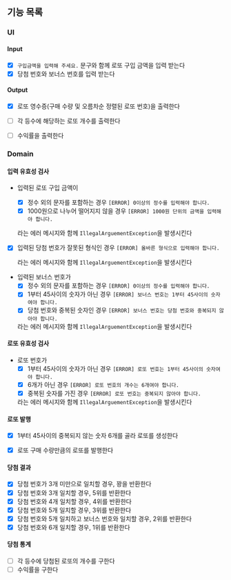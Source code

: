 ## 기능 목록

### UI

#### Input
- [x] `구입금액을 입력해 주세요.` 문구와 함께 로또 구입 금액을 입력 받는다
- [x] 당첨 번호와 보너스 번호를 입력 받는다

#### Output
- [x] 로또 영수증(구매 수량 및 오름차순 정렬된 로또 번호)을 출력한다
- [ ] 각 등수에 해당하는 로또 개수를 출력한다
- [ ] 수익률을 출력한다


### Domain

#### 입력 유효성 검사
- 입력된 로또 구입 금액이 

  - [x] 정수 외의 문자를 포함하는 경우 `[ERROR] 0이상의 정수를 입력해야 합니다.`
  - [x] 1000원으로 나누어 떨어지지 않을 경우 `[ERROR] 1000원 단위의 금액을 입력해야 합니다.`

  라는 에러 메시지와 함께 `IllegalArguementException`을 발생시킨다


- [x] 입력된 당첨 번호가 잘못된 형식인 경우 `[ERROR] 올바른 형식으로 입력해야 합니다.`
  
  라는 에러 메시지와 함께 `IllegalArguementException`을 발생시킨다


- 입력된 보너스 번호가
    - [x] 정수 외의 문자를 포함하는 경우 `[ERROR] 0이상의 정수를 입력해야 합니다.`
    - [x] 1부터 45사이의 숫자가 아닌 경우 `[ERROR] 보너스 번호는 1부터 45사이의 숫자여야 합니다.`
    - [x] 당첨 번호와 중복된 숫자인 경우 `[ERROR] 보너스 번호는 당첨 번호와 중복되지 않아야 합니다.`

    라는 에러 메시지와 함께 `IllegalArguementException`을 발생시킨다

#### 로또 유효성 검사
- 로또 번호가
  - [x] 1부터 45사이의 숫자가 아닌 경우 `[ERROR] 로또 번호는 1부터 45사이의 숫자여야 합니다.`
  - [x] 6개가 아닌 경우 `[ERROR] 로또 번호의 개수는 6개여야 합니다.`
  - [x] 중복된 숫자를 가진 경우 `[ERROR] 로또 번호는 중복되지 않아야 합니다.`

  라는 에러 메시지와 함께 `IllegalArguementException`을 발생시킨다

#### 로또 발행
- [x] 1부터 45사이의 중복되지 않는 숫자 6개를 골라 로또를 생성한다
- [x] 로또 구매 수량만큼의 로또를 발행한다


#### 당첨 결과
- [x] 당첨 번호가 3개 미만으로 일치할 경우, 꽝을 반환한다
- [x] 당첨 번호와 3개 일치할 경우, 5위를 반환한다
- [x] 당첨 번호와 4개 일치할 경우, 4위를 반환한다
- [x] 당첨 번호와 5개 일치할 경우, 3위를 반환한다
- [x] 당첨 번호와 5개 일치하고 보너스 번호와 일치할 경우, 2위를 반환한다
- [x] 당첨 번호와 6개 일치할 경우, 1위를 반환한다

#### 당첨 통계
- [ ] 각 등수에 당첨된 로또의 개수를 구한다
- [ ] 수익률을 구한다
